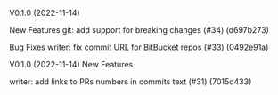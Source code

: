V0.1.0 (2022-11-14)

New Features
git: add support for breaking changes (#34) (d697b273)

Bug Fixes
writer: fix commit URL for BitBucket repos (#33) (0492e91a)

V0.1.0 (2022-11-14)
New Features

writer: add links to PRs numbers in commits text (#31) (7015d433)

